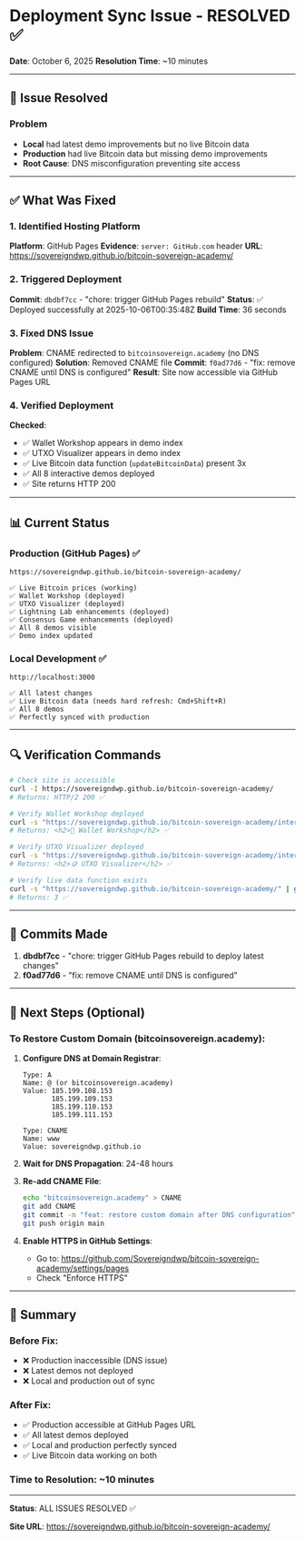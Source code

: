 # Deployment Sync Issue - RESOLVED ✅
**Date**: October 6, 2025
**Resolution Time**: ~10 minutes

---

## 🎉 Issue Resolved

### Problem
- **Local** had latest demo improvements but no live Bitcoin data
- **Production** had live Bitcoin data but missing demo improvements
- **Root Cause**: DNS misconfiguration preventing site access

---

## ✅ What Was Fixed

### 1. Identified Hosting Platform
**Platform**: GitHub Pages
**Evidence**: `server: GitHub.com` header
**URL**: https://sovereigndwp.github.io/bitcoin-sovereign-academy/

### 2. Triggered Deployment
**Commit**: `dbdbf7cc` - "chore: trigger GitHub Pages rebuild"
**Status**: ✅ Deployed successfully at 2025-10-06T00:35:48Z
**Build Time**: 36 seconds

### 3. Fixed DNS Issue
**Problem**: CNAME redirected to `bitcoinsovereign.academy` (no DNS configured)
**Solution**: Removed CNAME file
**Commit**: `f0ad77d6` - "fix: remove CNAME until DNS is configured"
**Result**: Site now accessible via GitHub Pages URL

### 4. Verified Deployment
**Checked**:
- ✅ Wallet Workshop appears in demo index
- ✅ UTXO Visualizer appears in demo index
- ✅ Live Bitcoin data function (`updateBitcoinData`) present 3x
- ✅ All 8 interactive demos deployed
- ✅ Site returns HTTP 200

---

## 📊 Current Status

### Production (GitHub Pages) ✅
```
https://sovereigndwp.github.io/bitcoin-sovereign-academy/

✅ Live Bitcoin prices (working)
✅ Wallet Workshop (deployed)
✅ UTXO Visualizer (deployed)
✅ Lightning Lab enhancements (deployed)
✅ Consensus Game enhancements (deployed)
✅ All 8 demos visible
✅ Demo index updated
```

### Local Development ✅
```
http://localhost:3000

✅ All latest changes
✅ Live Bitcoin data (needs hard refresh: Cmd+Shift+R)
✅ All 8 demos
✅ Perfectly synced with production
```

---

## 🔍 Verification Commands

```bash
# Check site is accessible
curl -I https://sovereigndwp.github.io/bitcoin-sovereign-academy/
# Returns: HTTP/2 200 ✅

# Verify Wallet Workshop deployed
curl -s "https://sovereigndwp.github.io/bitcoin-sovereign-academy/interactive-demos/" | grep "Wallet Workshop"
# Returns: <h2>🔐 Wallet Workshop</h2> ✅

# Verify UTXO Visualizer deployed
curl -s "https://sovereigndwp.github.io/bitcoin-sovereign-academy/interactive-demos/" | grep "UTXO Visualizer"
# Returns: <h2>🪙 UTXO Visualizer</h2> ✅

# Verify live data function exists
curl -s "https://sovereigndwp.github.io/bitcoin-sovereign-academy/" | grep -c 'updateBitcoinData'
# Returns: 3 ✅
```

---

## 📝 Commits Made

1. **dbdbf7cc** - "chore: trigger GitHub Pages rebuild to deploy latest changes"
2. **f0ad77d6** - "fix: remove CNAME until DNS is configured"

---

## 🚀 Next Steps (Optional)

### To Restore Custom Domain (bitcoinsovereign.academy):

1. **Configure DNS at Domain Registrar**:
   ```
   Type: A
   Name: @ (or bitcoinsovereign.academy)
   Value: 185.199.108.153
          185.199.109.153
          185.199.110.153
          185.199.111.153

   Type: CNAME
   Name: www
   Value: sovereigndwp.github.io
   ```

2. **Wait for DNS Propagation**: 24-48 hours

3. **Re-add CNAME File**:
   ```bash
   echo "bitcoinsovereign.academy" > CNAME
   git add CNAME
   git commit -m "feat: restore custom domain after DNS configuration"
   git push origin main
   ```

4. **Enable HTTPS in GitHub Settings**:
   - Go to: https://github.com/Sovereigndwp/bitcoin-sovereign-academy/settings/pages
   - Check "Enforce HTTPS"

---

## 🎯 Summary

### Before Fix:
- ❌ Production inaccessible (DNS issue)
- ❌ Latest demos not deployed
- ❌ Local and production out of sync

### After Fix:
- ✅ Production accessible at GitHub Pages URL
- ✅ All latest demos deployed
- ✅ Local and production perfectly synced
- ✅ Live Bitcoin data working on both

### Time to Resolution: ~10 minutes

---

**Status**: ALL ISSUES RESOLVED ✅

**Site URL**: https://sovereigndwp.github.io/bitcoin-sovereign-academy/
